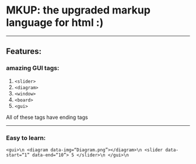 # MKUP: the upgraded markup language for html :)

***

## Features:

### amazing GUI tags:

1) `<slider>`
2) `<diagram>`
3) `<window>`
4) `<board>`
5) `<gui>`

All of these tags have ending tags

***

### Easy to learn:

`
<gui>\n
  <diagram data-img=“Diagram.png”></diagram>\n
  <slider data-start=“1” data-end=“10”> 5 </slider>\n
</gui>\n
`
